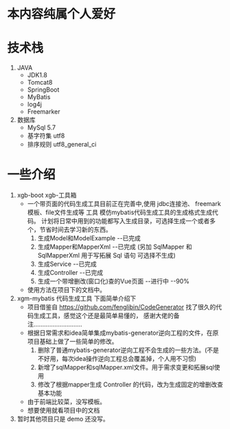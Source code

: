 # 本内容纯属个人爱好


# 技术栈
1. JAVA 
	+ JDK1.8
	+ Tomcat8
	+ SpringBoot
	+ MyBatis
	+ log4j
	+ Freemarker
2. 数据库
	+ MySql 5.7
	+ 基字符集 utf8
	+ 排序规则 utf8_general_ci
# 一些介绍
1. xgb-boot xgb-工具箱
    + 一个带页面的代码生成工具目前正在完善中,使用 jdbc连接池、 freemark 模板、file文件生成等 工具 模仿mybatis代码生成工具的生成格式生成代码。 计划将日常中用到的功能都写入生成目录，可选择生成一个或者多个，节省时间去学习新的东西。
        1. 生成Model和ModelExample --已完成
        2. 生成Mapper和MapperXml --已完成 (另加 SqlMapper 和 SqlMapperXml 用于写拓展 Sql 语句 可选择不生成)
        3. 生成Service --已完成
        4. 生成Controller --已完成
        5. 生成一个带增删改(窗口化)查的Vue页面 --进行中 --90%
    + 使用方法在项目下的文档中。
2. xgm-mybatis 代码生成工具 下面简单介绍下
    + 项目借鉴自 https://github.com/fenglibin/CodeGenerator 找了很久的代码生成工具，感觉这个还是最简单易懂的，
      感谢大佬的备注............................
    + 根据日常需求和idea简单集成mybatis-generator逆向工程的文件，在原项目基础上做了一些简单的修改。
        1. 删除了普通mybatis-generator逆向工程不会生成的一些方法。(不是不好用，每次idea操作逆向工程总会覆盖掉，个人用不习惯)
        2. 新增了sqlMapper和sqlMapper.xml文件。用于需求变更和拓展sql使用
        3. 修改了根据mapper生成 Controller 的代码，改为生成固定的增删改查基本功能
    + 由于前端比较菜，没写模板。
    + 想要使用就看项目中的文档
2. 暂时其他项目只是 demo 还没写。
